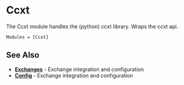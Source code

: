 # Ccxt

The Ccxt module handles the (python) ccxt library. Wraps the ccxt api.

```@autodocs
Modules = [Ccxt]
```


## See Also

- **[Exchanges](../exchanges.md)** - Exchange integration and configuration
- **[Config](../config.md)** - Exchange integration and configuration
